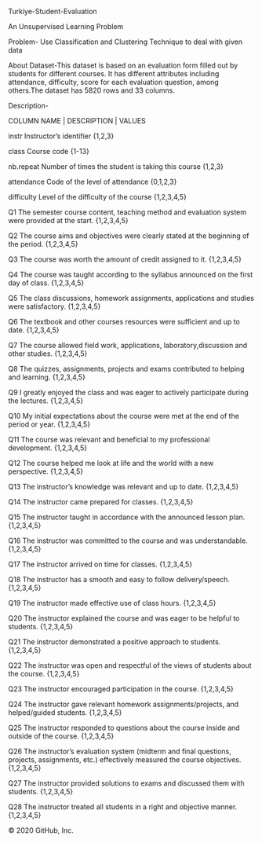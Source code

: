 Turkiye-Student-Evaluation

An Unsupervised Learning Problem

Problem- Use Classification and Clustering Technique to deal with given data

About Dataset-This dataset is based on an evaluation form filled out by students for different courses. It has different attributes including attendance, difficulty, score for each evaluation question, among others.The dataset has 5820 rows and 33 columns.

Description-

COLUMN NAME | DESCRIPTION | VALUES

instr Instructor’s identifier {1,2,3}

class Course code {1-13}

nb.repeat Number of times the student is taking this course {1,2,3}

attendance Code of the level of attendance {0,1,2,3}

difficulty Level of the difficulty of the course {1,2,3,4,5}

Q1 The semester course content, teaching method and evaluation system were provided at the start. {1,2,3,4,5}

Q2 The course aims and objectives were clearly stated at the beginning of the period. {1,2,3,4,5}

Q3 The course was worth the amount of credit assigned to it. {1,2,3,4,5}

Q4 The course was taught according to the syllabus announced on the first day of class. {1,2,3,4,5}

Q5 The class discussions, homework assignments, applications and studies were satisfactory. {1,2,3,4,5}

Q6 The textbook and other courses resources were sufficient and up to date. {1,2,3,4,5}

Q7 The course allowed field work, applications, laboratory,discussion and other studies. {1,2,3,4,5}

Q8 The quizzes, assignments, projects and exams contributed to helping and learning. {1,2,3,4,5}

Q9 I greatly enjoyed the class and was eager to actively participate during the lectures. {1,2,3,4,5}

Q10 My initial expectations about the course were met at the end of the period or year. {1,2,3,4,5}

Q11 The course was relevant and beneficial to my professional development. {1,2,3,4,5}

Q12 The course helped me look at life and the world with a new perspective. {1,2,3,4,5}

Q13 The instructor’s knowledge was relevant and up to date. {1,2,3,4,5}

Q14 The instructor came prepared for classes. {1,2,3,4,5}

Q15 The instructor taught in accordance with the announced lesson plan. {1,2,3,4,5}

Q16 The instructor was committed to the course and was understandable. {1,2,3,4,5}

Q17 The instructor arrived on time for classes. {1,2,3,4,5}

Q18 The instructor has a smooth and easy to follow delivery/speech. {1,2,3,4,5}

Q19 The instructor made effective use of class hours. {1,2,3,4,5}

Q20 The instructor explained the course and was eager to be helpful to students. {1,2,3,4,5}

Q21 The instructor demonstrated a positive approach to students. {1,2,3,4,5}

Q22 The instructor was open and respectful of the views of students about the course. {1,2,3,4,5}

Q23 The instructor encouraged participation in the course. {1,2,3,4,5}

Q24 The instructor gave relevant homework assignments/projects, and helped/guided students. {1,2,3,4,5}

Q25 The instructor responded to questions about the course inside and outside of the course. {1,2,3,4,5}

Q26 The instructor’s evaluation system (midterm and final questions, projects, assignments, etc.) effectively measured the course objectives. {1,2,3,4,5}

Q27 The instructor provided solutions to exams and discussed them with students. {1,2,3,4,5}

Q28 The instructor treated all students in a right and objective manner. {1,2,3,4,5}

© 2020 GitHub, Inc.
